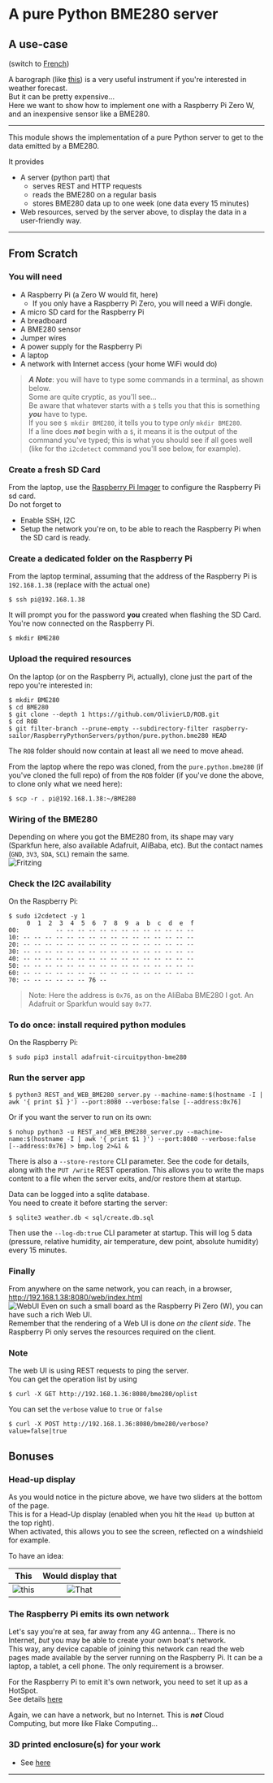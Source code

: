 # A pure Python BME280 server
## A use-case
(switch to [French](./README_fr.md))  

A barograph (like [this](https://www.naudet.com/barometre-enregistreur-c102x2375473)) is a very useful instrument if you're interested in weather forecast.  
But it can be pretty expensive...  
Here we want to show how to implement one with a Raspberry Pi Zero W, and an inexpensive sensor like a BME280.

---

This module shows the implementation of a pure Python server to get to the data emitted by a BME280.

It provides
- A server (python part) that 
  - serves REST and HTTP requests
  - reads the BME280 on a regular basis
  - stores BME280 data up to one week (one data every 15 minutes)
- Web resources, served by the server above, to display the data in a user-friendly way.

---

## From Scratch
### You will need
- A Raspberry Pi (a Zero W would fit, here)
  - If you only have a Raspberry Pi Zero, you will need a WiFi dongle.
- A micro SD card for the Raspberry Pi
- A breadboard
- A BME280 sensor
- Jumper wires
- A power supply for the Raspberry Pi
- A laptop
- A network with Internet access (your home WiFi would do)

> _**A Note**_: you will have to type some commands in a terminal, as shown below.  
> Some are quite cryptic, as you'll see...  
> Be aware that whatever starts with a `$` tells you that this is something _**you**_ have to type.  
> If you see `$ mkdir BME280`, it tells you to type _only_ `mkdir BME280`.  
> If a line does **_not_** begin with a `$`, it means it is the output of the command you've typed; 
> this is what you should see if all goes well (like for the `i2cdetect` command you'll see below, for example).

### Create a fresh SD Card
From the laptop, use the [Raspberry Pi Imager](https://www.raspberrypi.com/news/raspberry-pi-imager-imaging-utility/) to configure the Raspberry Pi sd card.  
Do not forget to
- Enable SSH, I2C
- Setup the network you're on, to be able to reach the Raspberry Pi when the SD card is ready.

### Create a dedicated folder on the Raspberry Pi
From the laptop terminal, assuming that the address of the Raspberry Pi is `192.168.1.38` (replace with the actual one)
```
$ ssh pi@192.168.1.38
```
It will prompt you for the password **you** created when flashing the SD Card. You're now connected on the Raspberry Pi.
```
$ mkdir BME280
```
### Upload the required resources
On the laptop (or on the Raspberry Pi, actually), clone just the part of the repo you're interested in:
```
$ mkdir BME280
$ cd BME280
$ git clone --depth 1 https://github.com/OlivierLD/ROB.git 
$ cd ROB
$ git filter-branch --prune-empty --subdirectory-filter raspberry-sailor/RaspberryPythonServers/python/pure.python.bme280 HEAD
```
The `ROB` folder should now contain at least all we need to move ahead.

From the laptop where the repo was cloned, from the `pure.python.bme280` (if you've cloned the full repo) of from the
`ROB` folder (if you've done the above, to clone only what we need here):
```
$ scp -r . pi@192.168.1.38:~/BME280
```
### Wiring of the BME280
Depending on where you got the BME280 from, its shape may vary (Sparkfun here, also available Adafruit, AliBaba, etc).
But the contact names (`GND`, `3V3`, `SDA`, `SCL`) remain the same.  
![Fritzing](doc/RPiZeroBME280_bb.png)

### Check the I2C availability
On the Raspberry Pi:
```
$ sudo i2cdetect -y 1
     0  1  2  3  4  5  6  7  8  9  a  b  c  d  e  f
00:          -- -- -- -- -- -- -- -- -- -- -- -- -- 
10: -- -- -- -- -- -- -- -- -- -- -- -- -- -- -- -- 
20: -- -- -- -- -- -- -- -- -- -- -- -- -- -- -- -- 
30: -- -- -- -- -- -- -- -- -- -- -- -- -- -- -- -- 
40: -- -- -- -- -- -- -- -- -- -- -- -- -- -- -- -- 
50: -- -- -- -- -- -- -- -- -- -- -- -- -- -- -- -- 
60: -- -- -- -- -- -- -- -- -- -- -- -- -- -- -- -- 
70: -- -- -- -- -- -- 76 --                         
```
> Note: Here the address is `0x76`, as on the AliBaba BME280 I got. An Adafruit or Sparkfun would say `0x77`.

### To do once: install required python modules
On the Raspberry Pi:
```
$ sudo pip3 install adafruit-circuitpython-bme280
```

### Run the server app
```
$ python3 REST_and_WEB_BME280_server.py --machine-name:$(hostname -I | awk '{ print $1 }') --port:8080 --verbose:false [--address:0x76]
```
Or if you want the server to run on its own:
```
$ nohup python3 -u REST_and_WEB_BME280_server.py --machine-name:$(hostname -I | awk '{ print $1 }') --port:8080 --verbose:false [--address:0x76] > bmp.log 2>&1 &
```
There is also a `--store-restore` CLI parameter. See the code for details, along with the `PUT /write` REST operation.
This allows you to write the maps content to a file when the server exits, and/or restore them at startup.

Data can be logged into a sqlite database.  
You need to create it before starting the server:
```
$ sqlite3 weather.db < sql/create.db.sql
```
Then use the `--log-db:true` CLI parameter at startup. This will log 5 data (pressure, relative humidity, air temperature, dew point, absolute humidity) every 15 minutes.

### Finally
From anywhere on the same network, you can reach, in a browser, <http://192.168.1.38:8080/web/index.html>  
![WebUI](doc/web.ui.png)
Even on such a small board as the Raspberry Pi Zero (W), you can have such a rich Web UI.  
Remember that the rendering of a Web UI is done _on the client side_. The Raspberry Pi only serves the
resources required on the client.

### Note
The web UI is using REST requests to ping the server.  
You can get the operation list by using
```
$ curl -X GET http://192.168.1.36:8080/bme280/oplist
```
You can set the `verbose` value to `true` or `false`
```
$ curl -X POST http://192.168.1.36:8080/bme280/verbose?value=false|true 
```

## Bonuses
### Head-up display
As you would notice in the picture above, we have two sliders at the bottom of the page.  
This is for a Head-Up display (enabled when you hit the `Head Up` button at the top right).  
When activated, this allows you to see the screen, reflected on a windshield for example.  

To have an idea:

|              This               |       Would display that       |
|:-------------------------------:|:------------------------------:|
| ![this](./doc/baro.head.up.png) | ![That](./doc/head.up.02.jpeg) |

### The Raspberry Pi emits its own network
Let's say you're at sea, far away from any 4G antenna... There is no Internet, _but_ you may be
able to create your own boat's network.  
This way, any device capable of joining this network can read the web pages made available 
by the server running on the Raspberry Pi. 
It can be a laptop, a tablet, a cell phone. The only requirement is a browser.

For the Raspberry Pi to emit it's own network, you need to set it up as a HotSpot.  
See details [here](https://github.com/OlivierLD/ROB/blob/master/raspberry-sailor/MUX-implementations/NMEA-multiplexer-basic/HOTSPOT.md)

Again, we can have a network, but no Internet. This is _**not**_ Cloud Computing, but more like Flake Computing...

### 3D printed enclosure(s) for your work
- See [here](https://github.com/OlivierLD/3DPrinting/blob/master/OpenSCAD/RPiDevBoards/NavStations/README.md)

---
